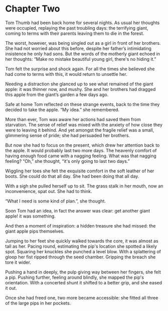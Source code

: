 # Chapter Two

Tom Thumb had been back home for several nights. As usual her thoughts were occupied, replaying the past troubling days: the terrifying giant, coming to terms with their parents leaving them to die in the forest.

The worst, however, was being singled out as a girl in front of her brothers. She had not worried about this before, despite her father’s intimidating insistence he only had sons. But the words of the motherly giant echoed in her thoughts: “Make no mistake  beautiful young girl, there's no hiding it.”

Tom felt the surprise and shock again. For all the times she believed she had come to terms with this, it would return to unsettle her.

Needing a distraction she glanced up to see what remained of the giant apple: it was thinner now, and mushy. She and her brothers had dragged this apple from the giant’s garden a few days ago.

Safe at home Tom reflected on these strange events, back to the time they decided to take the apple. “My idea.” she remembered.

More than ever, Tom was aware her actions had saved them from starvation. The sense of relief was mixed with the anxiety of how close they were to leaving it behind. And yet amongst the fragile relief was a small, glimmering sense of pride; she had persuaded her brothers.

But now she had to focus on the present, which drew her attention back to the apple. It would probably last two more days. The heavenly comfort of having enough food came with a nagging feeling. What was that nagging feeling? “Oh,” she thought, “it's only going to last two days.”

Wiggling her toes she felt the exquisite comfort in the soft leather of her boots. She could do that all day. She had been doing that all day.

With a sigh she pulled herself up to sit. The grass stalk in her mouth, now an inconvenience, spat out. She had to think.	

“What I need is some kind of plan.”, she thought.

Soon Tom had an idea, in fact the answer was clear: get another giant apple! it was something.

And then a moment of inspiration: a hidden treasure she had missed: the giant apple pips themselves.

Jumping to her feet she quickly walked towards the core, it was almost as tall as her. Pacing round, estimating the pip's location she spotted a likely spot. Squaring her knuckles she punched a level blow. With a splattering of gloop her fist ripped through the seed chamber. Gripping the breach she tore it wider.

Pushing a hand in deeply, the pulp giving way between her fingers, she felt a pip. Pushing further, feeling around blindly, she mapped the pip's orientation. With a concerted shunt it shifted to a better grip, and she eased it out.

Once she had freed one, two more became accessible: she fitted all three of the large pips in her pockets.
